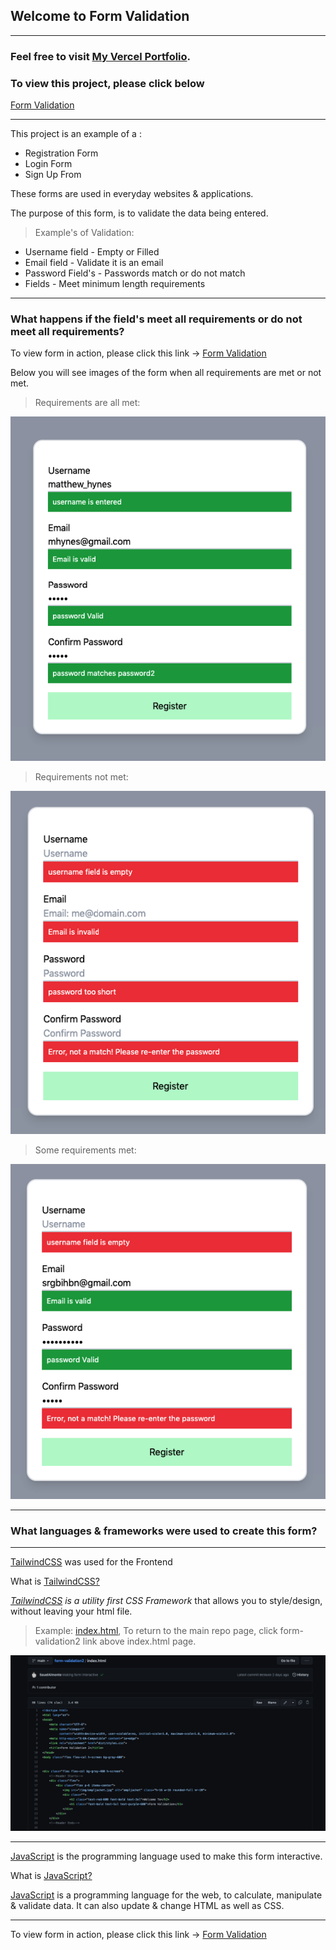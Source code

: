 ## Welcome to Form Validation

---------------------------

### Feel free to visit [My Vercel Portfolio](https://vercel.com/sauelalmonte).


### To view this project, please click below

[Form Validation](https://form-validation2.vercel.app/)

----------------------------------------

This project is an example of a : 
- Registration Form
- Login Form
- Sign Up From

These forms are used in everyday websites & applications.

The purpose of this form, is to validate the data being entered.

> Example's of Validation:

- Username field - Empty or Filled
- Email field - Validate it is an email
- Password Field's - Passwords match or do not match
- Fields - Meet minimum length requirements

----

### What happens if the field's meet all requirements or do not meet all requirements?

To view form in action, please click this link -> [Form Validation](https://form-validation2.vercel.app/)

Below you will see images of the form when all requirements are met or not met.

> Requirements are all met:

![](img/success.png)

> Requirements not met:

![](img/error.png)

> Some requirements met:

![](img/some.png)

-----------------------------

### What languages & frameworks were used to create this form?

-----------------------------------
[TailwindCSS](https://tailwindcss.com/) was used for the Frontend

What is [TailwindCSS?](https://tailwindcss.com/)

*[TailwindCSS](https://tailwindcss.com/) is a utility first CSS Framework* that allows you to style/design, without leaving your html file.

> Example: [index.html](https://github.com/SauelAlmonte/form-validation2/blob/main/index.html), 
> To return to the main repo page, click form-validation2 link above index.html page.

![](img/formvalidation2.png)

-----------------------------

[JavaScript](https://en.wikipedia.org/wiki/JavaScript) is the programming language used to make this form interactive.

What is [JavaScript?](https://en.wikipedia.org/wiki/JavaScript)

[JavaScript](https://en.wikipedia.org/wiki/JavaScript) is a programming language for the web, to calculate, manipulate & validate data. It can also update & change HTML as well as CSS.

----------------------------------

To view form in action, please click this link -> [Form Validation](https://form-validation2.vercel.app/)
